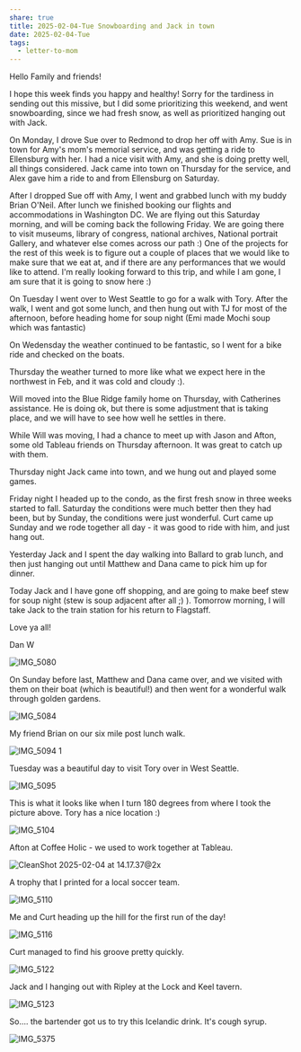 ```yaml
---
share: true
title: 2025-02-04-Tue Snowboarding and Jack in town
date: 2025-02-04-Tue
tags:
  - letter-to-mom
---
```

Hello Family and friends!  

I hope this week finds you happy and healthy!  Sorry for the tardiness in sending out this missive, but I did some prioritizing this weekend, and went snowboarding, since we had fresh snow, as well as prioritized hanging out with Jack.

On Monday, I drove Sue over to Redmond to drop her off with Amy.  Sue is in town for Amy's mom's memorial service, and was getting a ride to Ellensburg with her.  I had a nice visit with Amy, and she is doing pretty well, all things considered.    Jack came into town on Thursday for the service, and Alex gave him a ride to and from Ellensburg on Saturday.

After I dropped Sue off with Amy, I went and grabbed lunch with my buddy Brian O'Neil.  After lunch we finished booking our flights and accommodations in Washington DC.  We are flying out this Saturday morning, and will be coming back the following Friday.   We are going there to visit museums, library of congress, national archives, National portrait Gallery, and whatever else comes across our path :)    One of the projects for the rest of this week is to figure out a couple of places that we would like to make sure that we eat at, and if there are any performances that we would like to attend.  I'm really looking forward to this trip, and while I am gone, I am sure that it is going to snow here :) 

On Tuesday I went over to West Seattle to go for a walk with Tory.   After the walk, I went and got some lunch, and then hung out with TJ for most of the afternoon, before heading home for soup night (Emi made Mochi soup which was fantastic)

On Wedensday the weather continued to be fantastic, so I went for a bike ride and checked on the boats.

Thursday the weather turned to more like what we expect here in the northwest in Feb, and it was cold and cloudy :).   

Will moved into the Blue Ridge family home on Thursday, with Catherines assistance.  He is doing ok, but there is some adjustment that is taking place, and we will have to see how well he settles in there.    

While Will was moving, I had a chance to meet up with Jason and Afton, some old Tableau friends on Thursday afternoon.  It was great to catch up with them.

Thursday night Jack came into town, and we hung out and played some games.  

Friday night I headed up to the condo, as the first fresh snow in three weeks started to fall.  Saturday the conditions were much better then they had been, but by Sunday, the conditions were just wonderful.  Curt came up Sunday and we rode together all day - it was good to ride with him, and just hang out.

Yesterday Jack and I spent the day walking into Ballard to grab lunch, and then just hanging out until Matthew and Dana came to pick him up for dinner.

Today Jack and I have gone off shopping, and are going to make beef stew for soup night (stew is soup adjacent after all ;) ).  Tomorrow morning, I will take Jack to the train station for his return to Flagstaff.

Love ya all!

Dan W


![IMG_5080](../attachments/IMG_5080.png)

On Sunday before last, Matthew and Dana came over, and we visited with them on their boat (which is beautiful!) and then went for a wonderful walk through golden gardens.

![IMG_5084](../attachments/IMG_5084.png)

My friend Brian on our six mile post lunch walk.

![IMG_5094 1](../attachments/IMG_5094%201.png)

Tuesday was a beautiful day to visit Tory over in West Seattle.

![IMG_5095](../attachments/IMG_5095.png)

This is what it looks like when I turn 180 degrees from where I took the picture above.  Tory has a nice location :) 

![IMG_5104](../attachments/IMG_5104.png)

Afton at Coffee Holic - we used to work together at Tableau.


![CleanShot 2025-02-04 at 14.17.37@2x](../attachments/CleanShot%202025-02-04%20at%2014.17.37@2x.png)

A trophy that I printed for a local soccer team.


![IMG_5110](../attachments/IMG_5110.png)

Me and Curt heading up the hill for the first run of the day!

![IMG_5116](../attachments/IMG_5116.png)

Curt managed to find his groove pretty quickly.

![IMG_5122](../attachments/IMG_5122.png)

Jack and I hanging out with Ripley at the Lock and Keel tavern.

![IMG_5123](../attachments/IMG_5123.png)

So....  the bartender got us to try this Icelandic drink.   It's cough syrup.

![IMG_5375](../attachments/IMG_5375.png)

